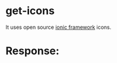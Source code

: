 # get-icons

<p>It uses open source <a href="https://github.com/ionic-team/ionicons/tree/master/src/svg"> ionic framework</a> icons.</p>


# Response:

<img href=""/>
